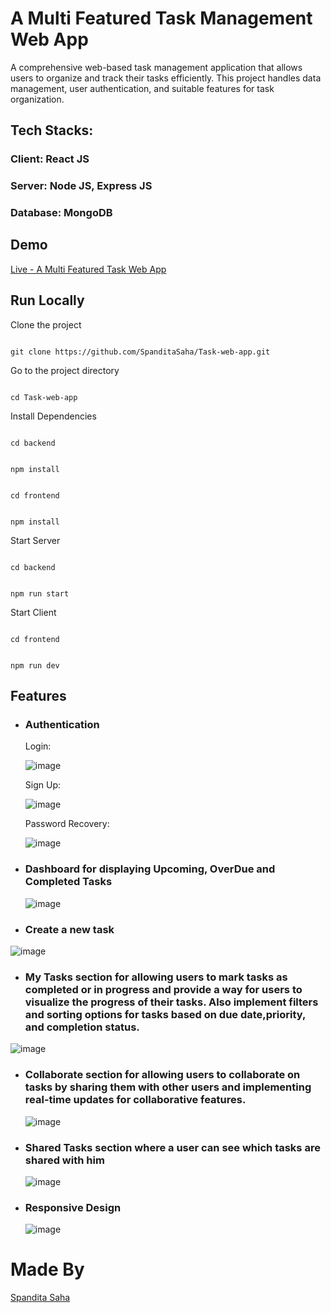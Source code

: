 # A Multi Featured Task Management Web App

A comprehensive web-based task management application that
allows users to organize and track their tasks efficiently. This project 
handles data management, user authentication, and suitable features for task
organization.

## Tech Stacks:
### Client: React JS
### Server: Node JS, Express JS
### Database: MongoDB

## Demo
[Live - A Multi Featured Task Web App](https://task-web-app.onrender.com "Visit Live Project")

## Run Locally
Clone the project
```

git clone https://github.com/SpanditaSaha/Task-web-app.git

```

Go to the project directory
```

cd Task-web-app

```

Install Dependencies

```

cd backend

```

```

npm install

```

```

cd frontend

```

```

npm install

```

Start Server
```

cd backend

```

```

npm run start

```

Start Client
```

cd frontend

```

```

npm run dev

```


## Features

- ### Authentication

  Login:

  ![image](https://github.com/SpanditaSaha/Task-web-app/assets/67426987/1b47c2a0-0d7c-4a9a-8a88-33af8802ce0c)

  Sign Up:

  ![image](https://github.com/SpanditaSaha/Task-web-app/assets/67426987/85521022-78c5-4af0-bbae-e9288a0e8c95)

  Password Recovery:

  ![image](https://github.com/SpanditaSaha/Task-web-app/assets/67426987/95d6b35c-ee75-4584-82c5-3b037e2c58db)


- ### Dashboard for displaying Upcoming, OverDue and Completed Tasks

  ![image](https://github.com/SpanditaSaha/Task-web-app/assets/67426987/145d0585-353e-42a7-84cf-2497f790d7cb)


- ### Create a new task

 ![image](https://github.com/SpanditaSaha/Task-web-app/assets/67426987/9c9a569c-678e-43c9-a882-c45ef44e02e9)


- ### My Tasks section for allowing users to mark tasks as completed or in progress and provide a way for users to visualize the progress of their tasks. Also implement filters and sorting options for tasks based on due date,priority, and completion status.

 ![image](https://github.com/SpanditaSaha/Task-web-app/assets/67426987/79cd48d3-699f-4e26-9856-3ca3c6b19e43)
 

- ### Collaborate section for allowing users to collaborate on tasks by sharing them with other users and implementing real-time updates for collaborative features.

  ![image](https://github.com/SpanditaSaha/Task-web-app/assets/67426987/05669c18-1250-4b1a-8867-16ccdb3ade1f)


- ### Shared Tasks section where a user can see which tasks are shared with him

  ![image](https://github.com/SpanditaSaha/Task-web-app/assets/67426987/96648f5c-b176-40c5-ab5b-9a28e50c80dd)


- ### Responsive Design

  ![image](https://github.com/SpanditaSaha/Task-web-app/assets/67426987/0ca095b6-93eb-439e-a262-998dc3dccfa3)



# Made By
[Spandita Saha](https://github.com/SpanditaSaha)



  

